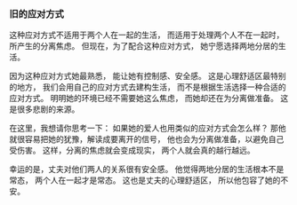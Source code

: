 ### 旧的应对方式
这种应对方式不适用于两个人在一起的生活，
而适用于处理两个人不在一起时，所产生的分离焦虑。
但现在，为了配合这种应对方式，
她宁愿选择两地分居的生活。

因为这种应对方式她最熟悉，
能让她有控制感、安全感。
这是心理舒适区最特别的地方，
我们会用自己的应对方式去建构生活，
而不是根据生活选择一种合适的应对方式。
明明她的环境已经不需要她这么焦虑，
而她却还在为分离做准备。
这是很多悲剧的来源。

在这里，我想请你思考一下：
如果她的爱人也用类似的应对方式会怎么样？
那他就很容易把她的犹豫，解读成要离开的信号，
他也会为分离做准备，以避免自己受伤害。
这样，分离的焦虑就会变成现实，
两个人就会真的越行越远。

幸运的是，丈夫对他们两人的关系很有安全感。
他觉得两地分居的生活根本不是常态，
两个人在一起才是常态。
这也是丈夫的心理舒适区，
所以他包容了她的不安。

